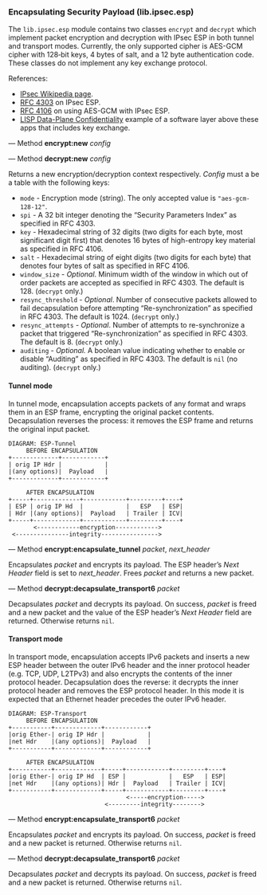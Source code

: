 ### Encapsulating Security Payload (lib.ipsec.esp)

The `lib.ipsec.esp` module contains two classes `encrypt` and `decrypt` which
implement packet encryption and decryption with IPsec ESP in both tunnel and
transport modes. Currently, the only supported cipher is AES-GCM cipher with
128‑bit keys, 4 bytes of salt, and a 12 byte authentication code. These classes
do not implement any key exchange protocol.

References:

- [IPsec Wikipedia page](https://en.wikipedia.org/wiki/IPsec).
- [RFC 4303](https://tools.ietf.org/html/rfc4303) on IPsec ESP.
- [RFC 4106](https://tools.ietf.org/html/rfc4106) on using AES-GCM with IPsec ESP.
- [LISP Data-Plane Confidentiality](https://tools.ietf.org/html/draft-ietf-lisp-crypto-02) example of a software layer above these apps that includes key exchange.

— Method **encrypt:new** *config*

— Method **decrypt:new** *config*

Returns a new encryption/decryption context respectively. *Config* must a
be a table with the following keys:

* `mode` - Encryption mode (string). The only accepted value is
  `"aes-gcm-128-12"`.
* `spi` - A 32 bit integer denoting the “Security Parameters Index” as
  specified in RFC 4303.
* `key` - Hexadecimal string of 32 digits (two digits for each byte, most
  significant digit first) that denotes 16 bytes of high-entropy key material
  as specified in RFC 4106.
* `salt` - Hexadecimal string of eight digits (two digits for each byte) that
  denotes four bytes of salt as specified in RFC 4106.
* `window_size` - *Optional*. Minimum width of the window in which out of order
  packets are accepted as specified in RFC 4303. The default is 128.
  (`decrypt` only.)
* `resync_threshold` - *Optional*. Number of consecutive packets allowed to
  fail decapsulation before attempting “Re-synchronization” as specified in
  RFC 4303. The default is 1024. (`decrypt` only.)
* `resync_attempts` - *Optional*. Number of attempts to re-synchronize
  a packet that triggered “Re-synchronization” as specified in RFC 4303. The
  default is 8. (`decrypt` only.)
* `auditing` - *Optional.* A boolean value indicating whether to enable or
  disable “Auditing” as specified in RFC 4303. The default is `nil` (no
  auditing). (`decrypt` only.)

#### Tunnel mode

In tunnel mode, encapsulation accepts packets of any format and wraps them in
an ESP frame, encrypting the original packet contents. Decapsulation reverses
the process: it removes the ESP frame and returns the original input packet.

    DIAGRAM: ESP-Tunnel
         BEFORE ENCAPSULATION
    +-------------+------------+
    | orig IP Hdr |            |
    |(any options)|  Payload   |
    +-------------+------------+
    
         AFTER ENCAPSULATION
    +-----+-------------+------------+---------+----+
    | ESP | orig IP Hd  |            |   ESP   | ESP|
    | Hdr |(any options)|  Payload   | Trailer | ICV|
    +-----+-------------+------------+---------+----+
           <------------encryption------------>
     <---------------integrity---------------->


— Method **encrypt:encapsulate_tunnel** *packet*, *next_header*

Encapsulates *packet* and encrypts its payload. The ESP header’s *Next Header*
field is set to *next_header*. Frees *packet* and returns a new packet.

— Method **decrypt:decapsulate_transport6** *packet*

Decapsulates *packet* and decrypts its payload. On success, *packet* is freed
and a new packet and the value of the ESP header’s *Next Header* field are
returned. Otherwise returns `nil`.


#### Transport mode

In transport mode, encapsulation accepts IPv6 packets and inserts a new
ESP header between the outer IPv6 header and the inner protocol header (e.g.
TCP, UDP, L2TPv3) and also encrypts the contents of the inner protocol header.
Decapsulation does the reverse: it decrypts the inner protocol header and
removes the ESP protocol header. In this mode it is expected that an Ethernet
header precedes the outer IPv6 header.

    DIAGRAM: ESP-Transport
         BEFORE ENCAPSULATION
    +-----------+-------------+------------+
    |orig Ether‑| orig IP Hdr |            |
    |net Hdr    |(any options)|  Payload   |
    +-----------+-------------+------------+
    
         AFTER ENCAPSULATION
    +-----------+-------------+-----+------------+---------+----+
    |orig Ether‑| orig IP Hd  | ESP |            |   ESP   | ESP|
    |net Hdr    |(any options)| Hdr |  Payload   | Trailer | ICV|
    +-----------+-------------+-----+------------+---------+----+
                                     <-----encryption----->
                               <---------integrity-------->


— Method **encrypt:encapsulate_transport6** *packet*

Encapsulates *packet* and encrypts its payload. On success, *packet* is
freed and a new packet is returned. Otherwise returns `nil`.

— Method **decrypt:decapsulate_transport6** *packet*

Decapsulates *packet* and decrypts its payload. On success, *packet* is freed
and a new packet is returned. Otherwise returns `nil`.
